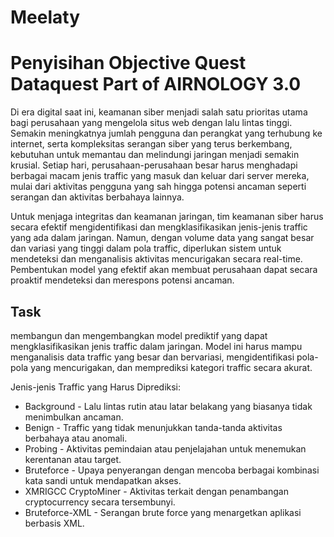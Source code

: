 # Meelaty

# Penyisihan Objective Quest Dataquest Part of AIRNOLOGY 3.0

Di era digital saat ini, keamanan siber menjadi salah satu prioritas utama bagi perusahaan yang mengelola situs web dengan lalu lintas tinggi. Semakin meningkatnya jumlah pengguna dan perangkat yang terhubung ke internet, serta kompleksitas serangan siber yang terus berkembang, kebutuhan untuk memantau dan melindungi jaringan menjadi semakin krusial. Setiap hari, perusahaan-perusahaan besar harus menghadapi berbagai macam jenis traffic yang masuk dan keluar dari server mereka, mulai dari aktivitas pengguna yang sah hingga potensi ancaman seperti serangan dan aktivitas berbahaya lainnya.

Untuk menjaga integritas dan keamanan jaringan, tim keamanan siber harus secara efektif mengidentifikasi dan mengklasifikasikan jenis-jenis traffic yang ada dalam jaringan. Namun, dengan volume data yang sangat besar dan variasi yang tinggi dalam pola traffic, diperlukan sistem untuk mendeteksi dan menganalisis aktivitas mencurigakan secara real-time. Pembentukan model yang efektif akan membuat perusahaan dapat secara proaktif mendeteksi dan merespons potensi ancaman.

## Task

membangun dan mengembangkan model prediktif yang dapat mengklasifikasikan jenis traffic dalam jaringan. Model ini harus mampu menganalisis data traffic yang besar dan bervariasi, mengidentifikasi pola-pola yang mencurigakan, dan memprediksi kategori traffic secara akurat.

Jenis-jenis Traffic yang Harus Diprediksi:

- Background - Lalu lintas rutin atau latar belakang yang biasanya tidak menimbulkan ancaman.
- Benign - Traffic yang tidak menunjukkan tanda-tanda aktivitas berbahaya atau anomali.
- Probing - Aktivitas pemindaian atau penjelajahan untuk menemukan kerentanan atau target.
- Bruteforce - Upaya penyerangan dengan mencoba berbagai kombinasi kata sandi untuk mendapatkan akses.
- XMRIGCC CryptoMiner - Aktivitas terkait dengan penambangan cryptocurrency secara tersembunyi.
- Bruteforce-XML - Serangan brute force yang menargetkan aplikasi berbasis XML.
